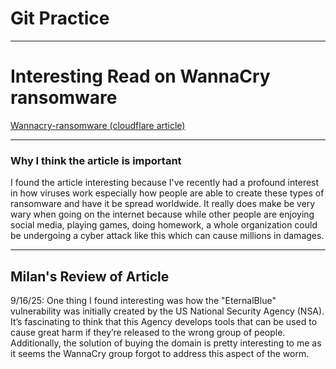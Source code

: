 # Git Practice
---
# Interesting Read on WannaCry ransomware

[Wannacry-ransomware (cloudflare article)](https://www.cloudflare.com/learning/security/ransomware/wannacry-ransomware/)

---

### Why I think the article is important

I found the article interesting because I've recently had a profound interest in how viruses work especially how people are able to create these types of ransomware and have it be spread worldwide. It really does make be very wary when going on the internet because while other people are enjoying social media, playing games, doing homework, a whole organization could be undergoing a cyber attack like this which can cause millions in damages.

---

## Milan's Review of Article
9/16/25: One thing I found interesting was how the "EternalBlue" vulnerability was initially created by the US National Security Agency (NSA). It’s fascinating to think that this Agency develops tools that can be used to cause great harm if they’re released to the wrong group of people. Additionally, the solution of buying the domain is pretty interesting to me as it seems the WannaCry group forgot to address this aspect of the worm. 